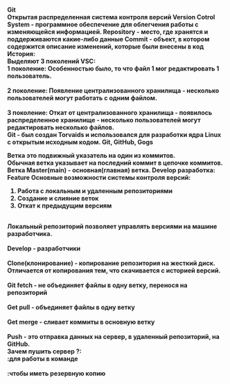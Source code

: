 <br/><b>Git<b><br/>
Открытая распределенная система контроля версий Version Cotrol System - программное обеспечение для облегчения работы с изменяющейся информацией. Repository - место, где хранятся и поддерживаются какие-либо данные Commit - объект, в котором содержится описание изменений, которые были внесены в код
<br/><b>История:<b><br/>
Выделяют 3 поколений VSC:
<br/>1 поколение: Особенностью было, то что файл 1 мог редактировать 1 пользователь.<br/>
<br/>2 поколение: Появление централизованного хранилища - несколько пользователей могут работать с одним файлом.<br/>
<br/>3 поколение: Откат от централизованного хранилища - появилось распределенное хранилище - несколько пользователей могут редактировать несколько файлов.<br/>
<b>Git</b> - был создан Torvaids и использовался для разработки ядра Linux с открытым исходным кодом. Git, GitHub, Gogs

Ветка это подвижный указатель на один из коммитов.
<br/>Обычная ветка указывает на последний коммит в цепочке коммитов.
Ветка Master(main) - основная(главная) ветка. Develop разработка: Feature Основные возможности системы контроля версий:

1. Работа с локальным и удаленным репозиториями
2. Создание и слияние веток
3. Откат к предыдущим версиям<br/>

<br/>Локальный репозиторий позволяет управлять версиями на машине разработчика.<br/>
<br/>Develop - разработчики<br/>
<br/>Clone(клонирование) - копирование репозитория на жесткий диск. Отличается от копирования тем, что скачивается с историей версий.<br/>
<br/>Git fetch - не объединяет файлы в одну ветку, перенося на репозиторий<br/>
<br/>Get pull - объединяет файлы в одну ветку<br/>
<br/>Get merge - сливает коммиты в основную ветку<br/>
<br/>Push - это отправка данных на сервер, в удаленный репозиторий, на GitHub.<br/>
<b>Зачем пушить сервер ?:</b>
<br/>:для работы в команде<br/>
<br/>:чтобы иметь резервную копию<br/>
